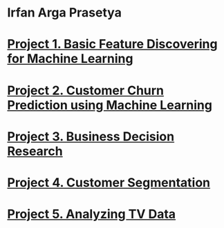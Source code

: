 # Irfan Arga Prasetya

# [Project 1. Basic Feature Discovering for Machine Learning](https://github.com/irfanarga/Basic_Feature_Discovering_for_Machine_Learning/blob/master/Notebook.ipynb)

# [Project 2. Customer Churn Prediction using Machine Learning](https://github.com/irfanarga/Customer_churn_Prediction/blob/master/Notebook.ipynb)

# [Project 3. Business Decision Research](https://github.com/irfanarga/Business_decision_research/blob/master/Notebook.ipynb)

# [Project 4. Customer Segmentation](https://github.com/irfanarga/Customer_segmentation/blob/master/Notebook.ipynb)

# [Project 5. Analyzing TV Data](https://github.com/irfanarga/AnalyzingTVData/blob/master/notebook.ipynb)
